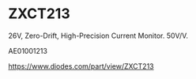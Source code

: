 # ZXCT213
26V, Zero-Drift, High-Precision Current Monitor. 50V/V. 

AE01001213

https://www.diodes.com/part/view/ZXCT213
